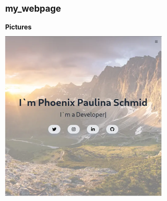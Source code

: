 # my_webpage

## Pictures

![Webpage](https://raw.githubusercontent.com/gelbphoenix/my_webpage/main/public/picture.webp)
